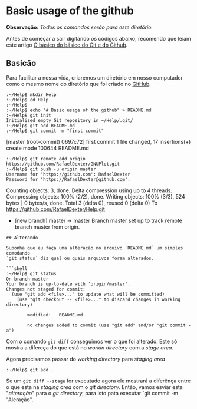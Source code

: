 # Basic usage of the github

**Observação:** *Todos os comandos serão para este diretório.*

Antes de começar a sair digitando os códigos abaixo, recomendo que leiam
este artigo [O básico do básico do Git e do Github](http://www.viniciusdacal.com/pt/iniciante/2015/01/29/o-basico-do-basico-do-git-e-do-github.html).

## Basicão
Para facilitar a nossa vida, criaremos um diretório em nosso computador como o
mesmo nome do diretório que foi criado no [GitHub](http://github.com).

```shell
:~/Help$ mkdir Help
:~/Help$ cd Help
:~/Help$
:~/Help$ echo "# Basic usage of the github" > README.md
:~/Help$ git init
Initialized empty Git repository in ~/Help/.git/
:~/Help$ git add README.md
:~/Help$ git commit -m "first commit"
```
[master (root-commit) 0697c72] first commit
 1 file changed, 17 insertions(+)
  create mode 100644 README.md
```shell
:~/Help$ git remote add origin https://github.com/RafaelDexter/GNUPlot.git
:~/Help$ git push -u origin master
Username for 'https://github.com': RafaelDexter
Password for 'https://RafaelDexter@github.com': 
```
Counting objects: 3, done.
Delta compression using up to 4 threads.
Compressing objects: 100% (2/2), done.
Writing objects: 100% (3/3), 524 bytes | 0 bytes/s, done.
Total 3 (delta 0), reused 0 (delta 0)
To https://github.com/RafaelDexter/Help.git
 * [new branch]      master -> master
 Branch master set up to track remote branch master from origin.
```
## Alterando

Suponha que eu faça uma alteração no arquivo `README.md` um simples comodando
`git status` diz qual ou quais arquivos foram alterados.

```shell
:~/Help$ git status
On branch master
Your branch is up-to-date with 'origin/master'.
Changes not staged for commit:
  (use "git add <file>..." to update what will be committed)
    (use "git checkout -- <file>..." to discard changes in working directory)

		modified:   README.md

		no changes added to commit (use "git add" and/or "git commit -a")
```

Com o comando `git diff` conseguimos ver o que foi alterado. Este só mostra a
difereça do que está no *workin directory* com a *stage area*.

Agora precisamos passar do *working directory* para *staging area*

```shell
:~/Help$ git add .
```

Se um `git diff --stage` for executado agora ele mostrará a diferênça entre o
que esta na *staging area* com o *git directory*. Então, vamos esviar esta
"*alteração*" para o *git directory*, para isto pata executar `git commit -m
"Aleração". 
